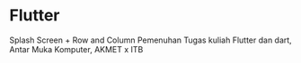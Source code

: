 # Flutter
Splash Screen + Row and Column
Pemenuhan Tugas kuliah Flutter dan dart, Antar Muka Komputer, AKMET x ITB
